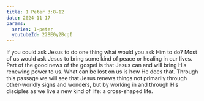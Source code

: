 ```yaml
---
title: 1 Peter 3:8-12
date: 2024-11-17
params:
  series: 1-peter
  youtubeId: 22BE0y2BcgI
---
```


If you could ask Jesus to do one thing what would you ask Him to do? Most of us would ask Jesus to bring some kind of peace or healing in our lives. Part of the good news of the gospel is that Jesus can and will bring His renewing power to us. What can be lost on us is how He does that. Through this passage we will see that Jesus renews things not primarily through other-worldly signs and wonders, but by working in and through His disciples as we live a new kind of life: a cross-shaped life.
